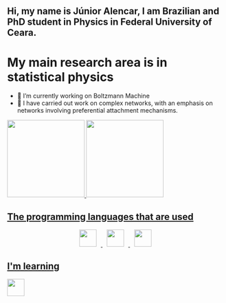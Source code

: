 <!--
**JuniorAlencar/JuniorALencar** is a ✨ _special_ ✨ repository because its `README.md` (this file) appears on your GitHub profile.

## Hi, my name is Júnior Alencar, I am Brazilian and PhD student in Physics in Federal University of Ceara.

Here are some ideas to get you started:

- 🔭 I’m currently working on Boltzmann Machine ...
- 🌱 I’m currently learning  ...
- 🤔 I’m looking for help with ...
- 💬 Ask me about ...
- 📫 How to reach me: ...
- 😄 Pronouns: ...
- ⚡ Fun fact: ...
-->
## Hi, my name is Júnior Alencar, I am Brazilian and PhD student in Physics in Federal University of Ceara.
# My main research area is in statistical physics
- 🔭 I’m currently working on Boltzmann Machine
- 🌱 I have carried out work on complex networks, with an emphasis on networks involving preferential attachment mechanisms.

<div>
<a href="https://github.com/junioralencar">
<img loading="lazy" height="180em" src="https://github-readme-stats.vercel.app/api/top-langs/?username=junioralencar&layout=compact&langs_count=7&theme=dracula"/>
<img loading="lazy" height="180em" src="https://github-readme-stats.vercel.app/api?username=junioralencar&show_icons=true&theme=dracula&include_all_commits=true&count_private=true"/>
</div>

## The programming languages ​​that are used
<div align="center">
<img src="https://cdn.jsdelivr.net/gh/devicons/devicon@latest/icons/python/python-original-wordmark.svg" witdh=40 height=40 style="margin: 0 10px;"/> 
<img src="https://cdn.jsdelivr.net/gh/devicons/devicon@latest/icons/cplusplus/cplusplus-original.svg" width=40 height=40 style="margin: 0 10px;"/> 
<img src="https://cdn.jsdelivr.net/gh/devicons/devicon@latest/icons/cmake/cmake-original.svg" width=40 height=40 style="margin: 0 10px;" />
</div>

## I'm learning
<img src="https://cdn.jsdelivr.net/gh/devicons/devicon@latest/icons/go/go-original-wordmark.svg" width=40 height=40/>
